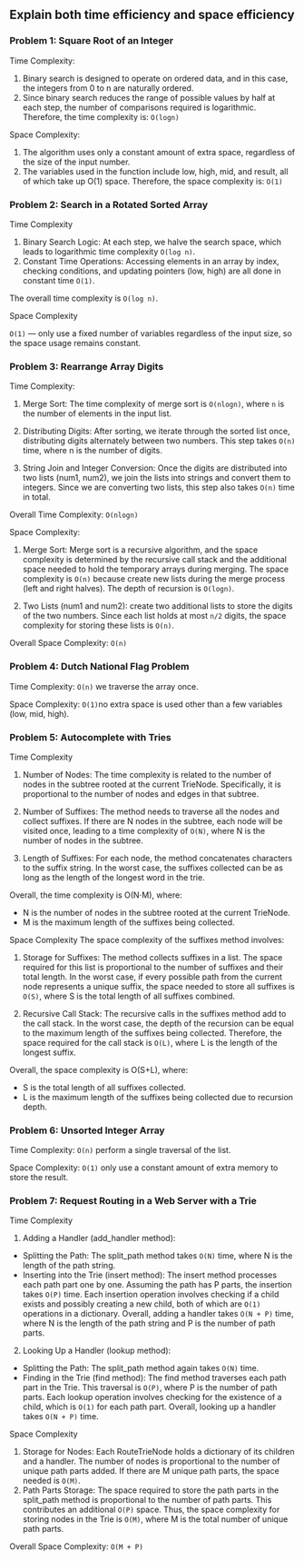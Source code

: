 ## Explain both time efficiency and space efficiency
### Problem 1: Square Root of an Integer
Time Complexity:
1. Binary search is designed to operate on ordered data, and in this case, the integers from 0 to n are naturally ordered.
2. Since binary search reduces the range of possible values by half at each step, the number of comparisons required is logarithmic. 
Therefore, the time complexity is: `O(logn)`

Space Complexity:
1. The algorithm uses only a constant amount of extra space, regardless of the size of the input number.
2. The variables used in the function include low, high, mid, and result, all of which take up O(1) space. 
Therefore, the space complexity is: `O(1)`

### Problem 2: Search in a Rotated Sorted Array
Time Complexity

1. Binary Search Logic: At each step, we halve the search space, which leads to logarithmic time complexity `O(log n)`.
2. Constant Time Operations: Accessing elements in an array by index, checking conditions, and updating pointers (low, high) are all done in constant time `O(1)`.

The overall time complexity is `O(log n)`.

Space Complexity

`O(1)` — only use a fixed number of variables regardless of the input size, so the space usage remains constant.

### Problem 3: Rearrange Array Digits
Time Complexity:
1. Merge Sort: The time complexity of merge sort is `O(nlogn)`, where `n` is the number of elements in the input list.

2. Distributing Digits: After sorting, we iterate through the sorted list once, distributing digits alternately between two numbers. This step takes `O(n)` time, where n is the number of digits.

3. String Join and Integer Conversion: Once the digits are distributed into two lists (num1, num2), we join the lists into strings and convert them to integers. Since we are converting two lists, this step also takes `O(n)` time in total.

Overall Time Complexity: `O(nlogn)`

Space Complexity:
1. Merge Sort: Merge sort is a recursive algorithm, and the space complexity is determined by the recursive call stack and the additional space needed to hold the temporary arrays during merging. The space complexity is `O(n)` because create new lists during the merge process (left and right halves). The depth of recursion is `O(logn)`.

2. Two Lists (num1 and num2): create two additional lists to store the digits of the two numbers. Since each list holds at most `n/2` digits, the space complexity for storing these lists is `O(n)`.

Overall Space Complexity: `O(n)`


### Problem 4: Dutch National Flag Problem

Time Complexity: `O(n)` we traverse the array once.

Space Complexity: `O(1)`no extra space is used other than a few variables (low, mid, high).

### Problem 5: Autocomplete with Tries

Time Complexity
1. Number of Nodes: The time complexity is related to the number of nodes in the subtree rooted at the current TrieNode. Specifically, it is proportional to the number of nodes and edges in that subtree.

2. Number of Suffixes: The method needs to traverse all the nodes and collect suffixes. If there are N nodes in the subtree, each node will be visited once, leading to a time complexity of  `O(N)`, where N is the number of nodes in the subtree.

3. Length of Suffixes: For each node, the method concatenates characters to the suffix string. In the worst case, the suffixes collected can be as long as the length of the longest word in the trie.

Overall, the time complexity is O(N⋅M), where:
- N is the number of nodes in the subtree rooted at the current TrieNode.
- M is the maximum length of the suffixes being collected.

Space Complexity
The space complexity of the suffixes method involves:

1. Storage for Suffixes: The method collects suffixes in a list. The space required for this list is proportional to the number of suffixes and their total length. In the worst case, if every possible path from the current node represents a unique suffix, the space needed to store all suffixes is `O(S)`, where S is the total length of all suffixes combined.

2. Recursive Call Stack: The recursive calls in the suffixes method add to the call stack. In the worst case, the depth of the recursion can be equal to the maximum length of the suffixes being collected. Therefore, the space required for the call stack is `O(L)`, where L is the length of the longest suffix.

Overall, the space complexity is O(S+L), where:
- S is the total length of all suffixes collected.
- L is the maximum length of the suffixes being collected due to recursion depth.


### Problem 6: Unsorted Integer Array

Time Complexity: `O(n)` perform a single traversal of the list.

Space Complexity: `O(1)` only use a constant amount of extra memory to store the result.

### Problem 7: Request Routing in a Web Server with a Trie

Time Complexity
1. Adding a Handler (add_handler method):
- Splitting the Path: The split_path method takes `O(N)` time, where N is the length of the path string.
- Inserting into the Trie (insert method): The insert method processes each path part one by one. Assuming the path has P parts, the insertion takes `O(P)` time. Each insertion operation involves checking if a child exists and possibly creating a new child, both of which are `O(1)` operations in a dictionary.
Overall, adding a handler takes `O(N + P)` time, where N is the length of the path string and P is the number of path parts.

2. Looking Up a Handler (lookup method):

- Splitting the Path: The split_path method again takes `O(N)` time.
- Finding in the Trie (find method): The find method traverses each path part in the Trie. This traversal is `O(P)`, where P is the number of path parts. Each lookup operation involves checking for the existence of a child, which is `O(1)` for each path part.
Overall, looking up a handler takes `O(N + P)` time.

Space Complexity

1. Storage for Nodes: Each RouteTrieNode holds a dictionary of its children and a handler. The number of nodes is proportional to the number of unique path parts added. If there are M unique path parts, the space needed is `O(M)`.
2. Path Parts Storage: The space required to store the path parts in the split_path method is proportional to the number of path parts. This contributes an additional `O(P)` space.
Thus, the space complexity for storing nodes in the Trie is `O(M)`, where M is the total number of unique path parts.

Overall Space Complexity: `O(M + P)`
